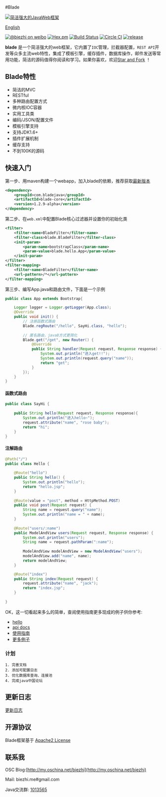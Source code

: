 #Blade

[![简洁强大的JavaWeb框架](http://i1.tietuku.com/0c4b9726253b6268.png "简洁强大的JavaWeb框架")](http://bladejava.com)

[English](https://github.com/biezhi/blade/blob/master/README.md)

[![@biezhi on weibo](https://img.shields.io/badge/weibo-%40biezhi-red.svg)](http://weibo.com/u/5238733773)
[![Hex.pm](https://img.shields.io/hexpm/l/plug.svg)](http://www.apache.org/licenses/LICENSE-2.0.html)
[![Build Status](https://api.travis-ci.org/biezhi/blade.svg?branch=master)](https://travis-ci.org/biezhi/blade)
[![Circle CI](https://circleci.com/gh/biezhi/blade/tree/master.svg?style=svg)](https://circleci.com/gh/biezhi/blade/tree/master)
[![release](https://img.shields.io/maven-central/v/com.bladejava/blade-core.svg)](http://search.maven.org/#search%7Cga%7C1%7Cg%3A%22com.bladejava%22)

**blade** 是一个简洁强大的web框架，它内置了`IOC`管理，拦截器配置，`REST API`开发等众多主流web特性，集成了模板引擎，缓存插件，数据库操作，邮件发送等常用功能，简洁的源码值得你阅读和学习。如果你喜欢，欢迎[Star and Fork](https://github.com/biezhi/blade) ！

## Blade特性

* 简洁的MVC
* RESTful
* 多种路由配置方式
* 微内核IOC容器
* 实用工具类
* 编码/JSON/配置文件
* 模板引擎支持
* 支持JDK1.6+
* 插件扩展机制
* 缓存支持
* 不到100K的源码

## 快速入门
第一步、用maven构建一个webapp，加入blade的依赖，推荐获取[最新版本](LAST_VERSION.md)

```xml
<dependency>
	<groupId>com.bladejava</groupId>
	<artifactId>blade-core</artifactId>
	<version>1.2.9-alpha</version>
</dependency>
```
	
第二步、在`web.xml`中配置Blade核心过滤器并设置你的初始化类
	
```xml
<filter>
    <filter-name>BladeFilter</filter-name>
    <filter-class>blade.BladeFilter</filter-class>
    <init-param>
        <param-name>bootstrapClass</param-name>
        <param-value>blade.hello.App</param-value>
    </init-param>
</filter>
<filter-mapping>
    <filter-name>BladeFilter</filter-name>
    <url-pattern>/*</url-pattern>
</filter-mapping>
```

第三步、编写App.java和路由文件，下面是一个示例

```java
public class App extends Bootstrap{

	Logger logger = Logger.getLogger(App.class);
	@Override
	public void init() {
		// 注册函数式路由
		Blade.regRoute("/hello", SayHi.class, "hello");
		
		// 匿名路由，java8方式更简化
		Blade.get("/get", new Router() {
			@Override
			public String handler(Request request, Response response) {
				System.out.println("进入get!!");
				System.out.println(request.query("name"));
				return "get";
			}
		});
	}
}
```
	
#### 函数式路由
```java
public class SayHi {
	
	public String hello(Request request, Response response){
		System.out.println("进入hello~");
		request.attribute("name", "rose baby");
		return "hi";
	}
}
```

#### 注解路由
```java
@Path("/")
public class Hello {
	
	@Route("hello")
	public String hello() {
		System.out.println("hello");
		return "hello.jsp";
	}
		
	@Route(value = "post", method = HttpMethod.POST)
	public void post(Request request) {
		String name = request.query("name");
		System.out.println("name = " + name);
	}
	
	@Route("users/:name")
	public ModelAndView users(Request request, Response response) {
		System.out.println("users");
		String name = request.pathParam(":name");
		
		ModelAndView modelAndView = new ModelAndView("users");
		modelAndView.add("name", name);
		return modelAndView;
	}

	@Route("index")
	public String index(Request request) {
		request.attribute("name", "jack");
		return "index.jsp";
	}
	
}
```
	
OK，这一切看起来多么的简单，查阅使用指南更多现成的例子供你参考:

+ [hello](https://github.com/bladejava/hello)
+ [api docs](http://bladejava.com/apidocs/)
+ [使用指南](https://github.com/biezhi/blade/wiki)
+ [更多例子](https://github.com/bladejava)

### 计划

	1. 完善文档
	2. 添加可配置日志
	3. 优化数据库查询、连接池
	4. 完成java中国论坛

## 更新日志

[更新日志](https://github.com/biezhi/blade/blob/master/UPDATE_LOG.md)

## 开源协议

Blade框架基于 [Apache2 License](http://www.apache.org/licenses/LICENSE-2.0.html)

## 联系我

OSC Blog:[http://my.oschina.net/biezhi](http://my.oschina.net/biezhi)

Mail: biezhi.me#gmail.com

Java交流群: [1013565](http://shang.qq.com/wpa/qunwpa?idkey=932642920a5c0ef5f1ae902723c4f168c58ea63f3cef1139e30d68145d3b5b2f)
